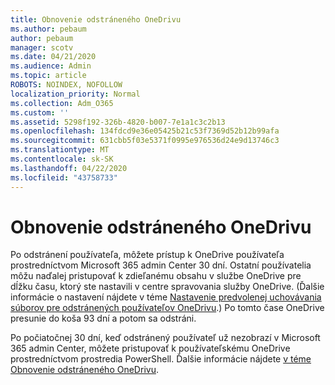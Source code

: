 ```yaml
---
title: Obnovenie odstráneného OneDrivu
ms.author: pebaum
author: pebaum
manager: scotv
ms.date: 04/21/2020
ms.audience: Admin
ms.topic: article
ROBOTS: NOINDEX, NOFOLLOW
localization_priority: Normal
ms.collection: Adm_O365
ms.custom: ''
ms.assetid: 5298f192-326b-4820-b007-7e1a1c3c2b13
ms.openlocfilehash: 134fdcd9e36e05425b21c53f7369d52b12b99afa
ms.sourcegitcommit: 631cbb5f03e5371f0995e976536d24e9d13746c3
ms.translationtype: MT
ms.contentlocale: sk-SK
ms.lasthandoff: 04/22/2020
ms.locfileid: "43758733"
---
```

# <a name="restore-a-deleted-onedrive"></a>Obnovenie odstráneného OneDrivu

Po odstránení používateľa, môžete prístup k OneDrive používateľa prostredníctvom Microsoft 365 admin Center 30 dní. Ostatní používatelia môžu naďalej pristupovať k zdieľanému obsahu v službe OneDrive pre dĺžku času, ktorý ste nastavili v centre spravovania služby OneDrive. (Ďalšie informácie o nastavení nájdete v téme [Nastavenie predvolenej uchovávania súborov pre odstránených používateľov OneDrivu](https://go.microsoft.com/fwlink/?linkid=874267).) Po tomto čase OneDrive presunie do koša 93 dní a potom sa odstráni.
  
Po počiatočnej 30 dní, keď odstránený používateľ už nezobrazí v Microsoft 365 admin Center, môžete pristupovať k používateľskému OneDrive prostredníctvom prostredia PowerShell. Ďalšie informácie nájdete [v téme Obnovenie odstráneného OneDrivu](https://go.microsoft.com/fwlink/?linkid=874269).
  


